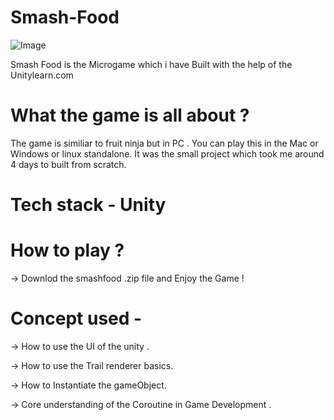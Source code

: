 # Smash-Food

![Image](https://drive.google.com/file/d/12bRogOkdqYoRHNd8QPT8t7wfSogW-418/view?usp=share_link)

Smash Food  is the Microgame which i have Built  with the help  of the Unitylearn.com

# What the game is all about ?

 The game is similiar to fruit ninja but in PC .
 You can play this in the Mac or Windows or linux standalone.
 It was the small project which took me around 4 days to built from scratch.
 

# Tech stack - Unity

# How to play ?

-> Downlod the  smashfood .zip file and Enjoy the Game !

# Concept used -

-> How to use the UI of the unity .

-> How to use the Trail renderer basics.

-> How to Instantiate the gameObject.

-> Core understanding of the Coroutine in Game Development .




